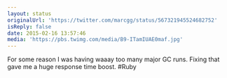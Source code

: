```yaml
---
layout: status
originalUrl: 'https://twitter.com/marcgg/status/567321945524682752'
isReply: false
date: 2015-02-16 13:57:46
media: 'https://pbs.twimg.com/media/B9-ITamIUAE0maf.jpg'
---
```


For some reason I was having waaay too many major GC runs. Fixing that gave me a huge response time boost. #Ruby 
